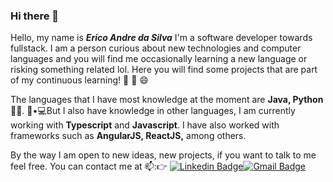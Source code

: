 ### Hi there 👋

Hello, my name is ***Erico Andre da Silva*** 
I'm a software developer towards fullstack. I am a person curious about new technologies and computer languages and you will find me occasionally learning a new language or risking something related lol. Here you will find some projects that are part of my continuous learning! :blue_book: :book: 😄

The languages that I have most knowledge at the moment are **Java, Python** 👨‍💻.  👩•💻But I also have knowledge in other languages, I am currently working with **Typescript** and **Javascript**. I have also worked with frameworks such as **AngularJS, ReactJS,** among others.

By the way I am open to new ideas, new projects, if you want to talk to me feel free. You can contact me at 📫::point_right: [![Linkedin Badge](https://img.shields.io/badge/erico-andre-12412196?style=flat-square&logo=Linkedin&logoColor=white&link=https://www.linkedin.com/in/erico-andre-12412196)](https://www.linkedin.com/in/erico-andre-12412196)[![Gmail Badge](https://img.shields.io/badge/-ericoandresilva@gmail.com-c14438?style=flat-square&logo=Gmail&logoColor=white&link=mailto:ericoandresilva@gmail.com)](mailto:ericoandresilva@gmail.com)


<!--
**ericoandre/ericoandre** is a ✨ _special_ ✨ repository because its `README.md` (this file) appears on your GitHub profile.
Here are some ideas to get you started:
- 🔭 I’m currently working on ...
- 🌱 I’m currently learning ...
- 👯 I’m looking to collaborate on ...
- 🤔 I’m looking for help with ...
- 💬 Ask me about ...
- 📫 How to reach me: ...
- 😄 Pronouns: ...
- ⚡ Fun fact: ...
-->
